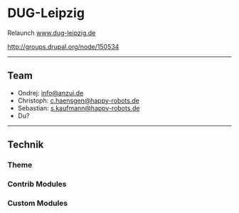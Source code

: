# DUG-Leipzig

Relaunch www.dug-leipzig.de

http://groups.drupal.org/node/150534

*****

## Team
+ Ondrej: info@anzui.de 
+ Christoph: c.haensgen@happy-robots.de
+ Sebastian: s.kaufmann@happy-robots.de
+ Du?


*****

## Technik

### Theme

### Contrib Modules

### Custom Modules